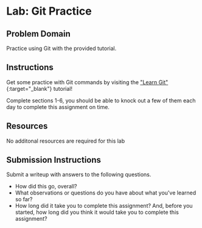 # Lab: Git Practice

## Problem Domain

Practice using Git with the provided tutorial.

## Instructions

Get some practice with Git commands by visiting the ["Learn Git"](https://www.katacoda.com/courses/git){:target="_blank"} tutorial!

Complete sections 1-6, you should be able to knock out a few of them each day to complete this assignment on time.

## Resources

No additonal resources are required for this lab

## Submission Instructions

Submit a writeup with answers to the following questions.

- How did this go, overall?
- What observations or questions do you have about what you've learned so far?
- How long did it take you to complete this assignment? And, before you started, how long did you think it would take you to complete this assignment?
